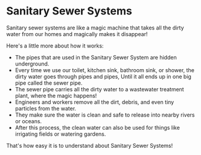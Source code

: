 # Sanitary Sewer Systems

Sanitary sewer systems are like a magic machine that takes all the dirty water from our homes and magically makes it disappear!

Here's a little more about how it works:
* The pipes that are used in the Sanitary Sewer System are hidden underground.
* Every time we use our toilet, kitchen sink, bathroom sink, or shower, the dirty water goes through pipes and pipes, Until it all ends up in one big pipe called the sewer pipe.
* The sewer pipe carries all the dirty water to a wastewater treatment plant, where the magic happens!
* Engineers and workers remove all the dirt, debris, and even tiny particles from the water.
* They make sure the water is clean and safe to release into nearby rivers or oceans.
* After this process, the clean water can also be used for things like irrigating fields or watering gardens.

That's how easy it is to understand about Sanitary Sewer Systems!

